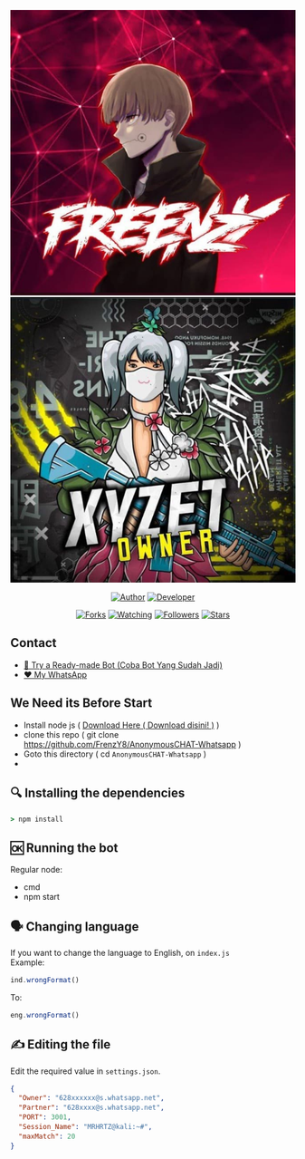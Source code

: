 <p align="center">
<img src="./screenshot/ss.jpg"/>
<a align="center">
<img src="./screenshot/xy.jpg"/>
<p align="center">
<!-- <h1>ANONYMOUS CHAT BOT</h1> -->
</p>
<p align="center">
<a href="https://github.com/FrenzYSG"><img title="Author" src="https://img.shields.io/badge/Author-FrenzYSG-red.svg?style=for-the-badge&logo=github"></a>
<a
<a href="https://github.com/MRHRTZ"><img title="Developer" src="https://img.shields.io/badge/Developer-MRHRTZ-red.svg?style=for-the-badge&logo=github"></a>
</p>
<p align="center">
<a href="https://github.com/MRHRTZ/Anon-Chat/network/members"><img title="Forks" src="https://img.shields.io/github/forks/MRHRTZ/Anon-Chat?color=red&style=flat-square"></a>
<a href="https://github.com/MRHRTZ/Anon-Chat/watchers"><img title="Watching" src="https://img.shields.io/github/watchers/MRHRTZ/Anon-Chat?label=Watchers&color=blue&style=flat-square"></a>
<a href="https://github.com/MRHRTZ/Anon-Chat"><img title="Followers" src="https://img.shields.io/github/followers/MRHRTZ?color=blue&style=flat-square"></a>
<a href="https://github.com/MRHRTZ/Anon-Chat/stargazers/"><img title="Stars" src="https://img.shields.io/github/stars/MRHRTZ/Anon-Chat?color=red&style=flat-square"></a>
</p>

## Contact
- [🤖 Try a Ready-made Bot (Coba Bot Yang Sudah Jadi)](http://wa.me/6283871151084?text=!start)
- [❤️ My WhatsApp](wa.me6285283200715)
## We Need its Before Start

- Install node js ( <a href="https://nodejs.org/en/download/">Download Here ( Download disini! )</a> )
- clone this repo ( git clone https://github.com/FrenzY8/AnonymousCHAT-Whatsapp )
- Goto this directory ( cd ``AnonymousCHAT-Whatsapp`` )
- 
## 🔍 Installing the dependencies
```cmd
> npm install
```

## 🆗 Running the bot
Regular node:
- cmd
- npm start

## 🗣️ Changing language
If you want to change the language to English, on `index.js`   
Example:
```js
ind.wrongFormat()
```
To:
```js
eng.wrongFormat()
```

## ✍️ Editing the file
Edit the required value in `settings.json`.
```json
{
  "Owner": "628xxxxxx@s.whatsapp.net",
  "Partner": "628xxxx@s.whatsapp.net",  
  "PORT": 3001,
  "Session_Name": "MRHRTZ@kali:~#",
  "maxMatch": 20
}
